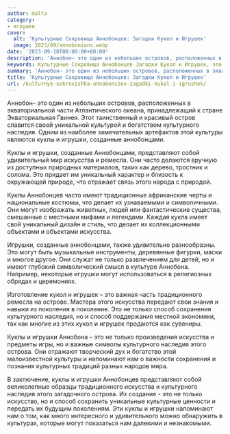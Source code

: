```yaml
---
author: malta
category:
- игрушки
cover:
  alt: 'Культурные Сокровища Аннобонцев: Загадки Кукол и Игрушек'
  image: 2023/09/annobonians.webp
date: '2023-09-10T08:00:00+00:00'
description: 'Аннобон– это один из небольших островов, расположенных в экваториальной части Атлантического океана, принадлежащий к стране Экваториальная Гвинея. Этот...'
keywords: Культурные Сокровища Аннобонцев Загадки Кукол и Игрушек, это, игрушки, куклы, искусства, культурного, наследия, могут, только, созданные, аннобонцами, способ, нам, культуры, представляют, собой
summary: 'Аннобон– это один из небольших островов, расположенных в экваториальной части Атлантического океана, принадлежащий к стране Экваториальная Гвинея. Этот...'
title: 'Культурные Сокровища Аннобонцев: Загадки Кукол и Игрушек'
url: /kulturnye-sokrovishha-annobonczev-zagadki-kukol-i-igrushek/
---
```


Аннобон– это один из небольших островов, расположенных в экваториальной части Атлантического океана, принадлежащий к стране Экваториальная Гвинея. Этот таинственный и красивый остров славится своей уникальной культурой и богатством культурного наследия. Одним из наиболее замечательных артефактов этой культуры являются куклы и игрушки, созданные аннобонцами.

Куклы и игрушки, созданные Аннобонцами, представляют собой удивительный мир искусства и ремесла. Они часто делаются вручную из доступных природных материалов, таких как дерево, тростник и солома. Это придает им уникальный характер и близость к окружающей природе, что отражает связь этого народа с природой.

Куклы Аннобонцев часто имеют традиционные африканские черты и национальные костюмы, что делает их узнаваемыми и символичными. Они могут изображать животных, людей или фантастические существа, смешанные с местными мифами и легендами. Каждая кукла имеет свой уникальный дизайн и стиль, что делает их коллекционными объектами и объектами искусства.

Игрушки, созданные аннобонцами, также удивительно разнообразны. Это могут быть музыкальные инструменты, деревянные фигурки, маски и многое другое. Они служат не только развлечением для детей, но и имеют глубокий символический смысл в культуре Аннобона. Например, некоторые игрушки могут использоваться в религиозных обрядах и церемониях.

Изготовление кукол и игрушек – это важная часть традиционного ремесла на острове. Мастера этого искусства передают свои знания и навыки из поколения в поколение. Это не только способ сохранения культурного наследия, но и способ поддержания местной экономики, так как многие из этих кукол и игрушек продаются как сувениры.

Куклы и игрушки Аннобона – это не только произведения искусства и предметы игры, но и важные символы культурного наследия этого острова. Они отражают творческий дух и богатство этой малоизвестной культуры и напоминают нам о важности сохранения и познания культурных традиций разных народов мира.

В заключение, куклы и игрушки Аннобонцев представляют собой великолепные образцы традиционного искусства и культурного наследия этого загадочного острова. Их создание \- это не только искусство, но и способ сохранить уникальные культурные ценности и передать их будущим поколениям. Эти куклы и игрушки напоминают нам о том, как много интересного и удивительного можно обнаружить в культурах, которые могут показаться нам далекими и незнакомыми.